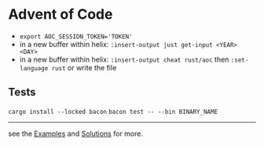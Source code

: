 # Advent of Code

- `export AOC_SESSION_TOKEN='TOKEN'`
- in a new buffer within helix: `:insert-output just get-input <YEAR> <DAY>`
- in a new buffer within helix: `:insert-output cheat rust/aoc` then `:set-language rust` or write the file

## Tests

`cargo install --locked bacon`
`bacon test -- --bin BINARY_NAME`

---

see the [Examples](./examples/) and [Solutions](./src/bin/) for more.
